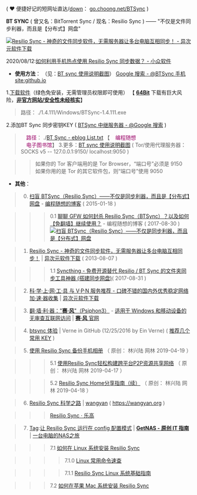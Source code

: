 ( ❤ 便捷好记的短网址直达/[down](https://github.com/taoste/Hello-World/raw/master/Technical%20File(PDF)/ProgramThink/BTSync/BTSync-v1.4.111.7z?raw=true)： [go.choong.net/BTSync](https://go.choong.net/BTSync) )

**BT SYNC** ( 曾又名：BitTorrent Sync  / 现名：Resilio Sync ) —— "不仅是文件同步利器，而且是【分布式】网盘"

<a href="https://www.iplaysoft.com/bittorrent-sync.html"><img src="https://img.iplaysoft.com/wp-content/uploads/2013/btsync/btsync.png?raw=true" title="Resilio Sync - 神奇的文件同步软件，无需服务器让多台电脑互相同步！ - 异次元软件下载"/></a>

2020/08/12:<a href="https://www.appinn.com/resilio-sync-hotspot/" title="如何利用手机热点使用 Resilio Sync 同步数据？ - 小众软件">如何利用手机热点使用 Resilio Sync 同步数据？ - 小众软件</a>

- **使用方法**： （见：[BT sync 使用说明截图](https://github.com/taoste/Hello-World/tree/master/Technical%20File(PDF)/ProgramThink/BTSync/1.4.111/BT%20sync%20%E4%BD%BF%E7%94%A8%E8%AF%B4%E6%98%8E%E6%88%AA%E5%9B%BE)） [Google 搜索 - @BTSync 手机 site:github.io](https://www.google.com/search?hl=zh_CN&&q=BTSync+%E6%89%8B%E6%9C%BA+site%3Agithub.io)


1.<a href="https://github.com/taoste/Hello-World/blob/master/Technical%20File(PDF)/ProgramThink/BTSync/1.4.111/Windows/BTSync-1.4.111.exe?raw=true" title="下载Windows软件 : BTSync-1.4.111.exe">下载软件</a>（绿色免安装，无需管理员权限即可使用） 【 [**64Bit**](https://www.filehorse.com/download-resilio-sync-64/20030/) 下载有巨大风险，[**非官方网站/安全性未经核实**](https://www.virustotal.com/gui/file/955a6c4a74f9f259cf78558357887a52aa80d95b6bf32c86aa492e8cce092b49/detection)】

> 路径： ./1.4.111/Windows/BTSync-1.4.111.exe
  
2.添加BT Sync 同步密钥KEY ( [BTSync 中继服务器 - @Google 搜索](https://www.google.com/search?q=BTSync+%E4%B8%AD%E7%BB%A7%E6%9C%8D%E5%8A%A1%E5%99%A8) )

> <a href="https://go.choong.net/BTSync/" title="❤ eBooks 目录 BT Sync 密钥 | Program-think" style="color:#990066;text-decoration:none;"><img class="bottom" src="https://go.choong.net/images/BTSync.png" height="15" width="15"/></a><a href="https://github.com/taoste/Hello-World/blob/master/Technical%20File(PDF)/ProgramThink/BTSync/BT%20Sync%20-%20eblog%20List.txt" style="color:#990066;text-decoration:none;">路径</a>： ./<a href="https://github.com/taoste/Hello-World/blob/master/Technical%20File(PDF)/ProgramThink/BTSync/BT%20Sync%20-%20eblog%20List.txt">BT Sync - eblog List.txt</a>  【<a href="https://program-think.blogspot.com/" title="🔗 编程随想的博客 | 主站点 (BlogSpot)  -- 需要“科学上网”方式访问GFW " style="color:#990066;text-decoration:none;"><img class="bottom" src="https://go.choong.net/images/BlogSpot.jpg" height="15" width="15"/>编程随想</a>	
		<a href="https://github.com/programthink/books" title="【编程随想电子图书馆】【所有电子书】的清单。
     清单中包含每本书的“中文名、英文名、作者、添加日期、简介”。[wiki主页]" style="color:#990066;text-decoration:none;"><img class="bottom" src="https://go.choong.net/images/GitHub.jpg" height="15" width="15"/>电子图书馆</a>】 
3.更多：[BT sync 使用说明截图](https://github.com/taoste/Hello-World/tree/master/Technical%20File(PDF)/ProgramThink/BTSync/1.4.111/BT%20sync%20%E4%BD%BF%E7%94%A8%E8%AF%B4%E6%98%8E%E6%88%AA%E5%9B%BE)  ( Tor/使用代理服务器：SOCKS v5 -- 127.0.0.1:9150/ localhost:9050 )

>> 如果你的 Tor 客户端用的是 Tor Browser，“端口号”必须是 9150 <br>
>> 如果你用的是 Tor 的其它软件包，则“端口号”使用 9050
 
- **其他**：

> 0. [扫盲 BTSync（Resilio Sync）——不仅是同步利器，而且是【分布式】网盘](https://program-think.blogspot.com/2015/01/BitTorrent-Sync.html) - [编程随想的博客](https://program-think.blogspot.com/) ( 2015-01-18 )

>>> 0.1 [聊聊 GFW 如何封杀 Resilio Sync（BTSync）？以及如何【免翻墙】继续使用？](https://program-think-mirrors.github.io/blog/html/2017/08/GFW-Resilio-Sync.html) - 编程随想的博客 ( 2017-08-30 )
<a href="https://github.com/taoste/taoste.github.io/issues/1"><img src="https://camo.githubusercontent.com/a5156cb9ae416168b3e55a7a968ecd4ffdeb902c/68747470733a2f2f6c68362e676f6f676c6575736572636f6e74656e742e636f6d2f61374e34746a444346316a306e785a784e4e747268664846585a47617177695476534579626f473454314b61754b31535442796d6d6e584f7a5f5a6f6e61725f7141586c667674356865576a39327775443052574f525769576b374f564d53345362696465785a795844434b33764d5f796f75535257453664366370" title="扫盲 BTSync（Resilio Sync）——不仅是同步利器，而且是【分布式】网盘"/></a>

> 1. [Resilio Sync - 神奇的文件同步软件，无需服务器让多台电脑互相同步！](https://www.iplaysoft.com/bittorrent-sync.html) | [异次元软件下载](https://www.iplaysoft.com/) ( 2013-08-07 )

>>> 1.1 [Syncthing - 免费开源替代 Resilio / BT Sync 的文件夹同步工具神器 (搭建同步网盘)](https://www.iplaysoft.com/syncthing.html)( 2017-08-31 )

> 2. [科·学·上·网·工·具 与 V·P·N 服务推荐 - 口碑不错的国内外优秀稳定网络加·速·器收集](https://www.iplaysoft.com/fq.html)  | [异次元软件下载](https://www.iplaysoft.com/) 

> 3. [翻·墙·利·器："**赛·风**"（Psiphon3）](https://github.com/taoste/Hello-World/tree/master/GFW/%E8%B5%9B%E9%A3%8E-psiphon3) - [适用于 Windows 和移动设备的无审查互联网访问](https://taoste.github.io/Hello-World/GFW/赛风-psiphon3/psiphon3（Web-download）.pdf) |  [**赛·风** 官网](https://www.psiphon3.com/zh/index.html)

> 4. [btsync 体验](https://einverne.github.io/post/2016/04/btsync-review.html) | Verne in GitHub (12/25/2016 by Ein Verne) ( <a href="https://github.com/taoste/Hello-World/blob/master/Technical%20File(PDF)/ProgramThink/BTSync/%E7%A5%9Ekey/ReadMe.md">推荐几个常用 KEY</a> )

> 5. [使用 Resilio Sync 备份手机相册](https://mp.weixin.qq.com/s/tTA28OdnQjL-504a-vS1wg) （ 原创： 林兴陆 网林 2019-04-19 ）

>>>  5.1 [使用Resilio Sync轻松构建跨平台P2P资源共享网络](https://mp.weixin.qq.com/s/2ltxUwnJyp5fEhg6GF_HCA) （ 原创： 林兴陆 网林 2019-04-17 ）

>>>  5.2 [Resilio Sync Home分享指南（续）](https://mp.weixin.qq.com/s/1c1YZPaOBoGOD6yYp5k-jg) （ 原创： 林兴陆 网林 2019-04-18 ）  

> 6. [Resilio Sync 科学之路](https://gist.github.com/wangyan/da00e8a97279e94ecf81081c08ca9b6c) | [wangyan](https://gist.github.com/wangyan) ( https://wangyan.org )

>>>  [Resilio Sync · 乐高](http://178518.github.io/book/cloud/resilio_sync.html)

> 7. [Tag](https://www.getnas.com/tag/btsync/):[让 Resilio Sync 运行在 config 配置模式](https://www.getnas.com/resilio-sync-config-mode/) | [**GetNAS - 原创 IT 指南**](https://www.getnas.com/) | [一台电脑的NAS之旅](https://space.bilibili.com/454610060/channel/detail?cid=97025)

>>>  7.1 [如何在 Linux 系统安装 Resilio Sync](https://www.getnas.com/resilio-sync-install-on-linux/)

>>>>  7.1.0 [Linux 常用命令速查](https://www.getnas.com/linux-quick-cmd/)

>>>>  7.1.1 [Resilio Sync Linux 系统基础指南](https://www.getnas.com/resilio-sync-linux-guide/)

>>>  7.2 [如何在苹果 Mac 系统安装 Resilio Sync](https://www.getnas.com/resilio-sync-on-macos/)
